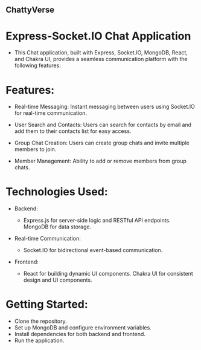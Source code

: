 ## ChattyVerse

#  Express-Socket.IO Chat Application
   - This Chat application, built with Express, Socket.IO, MongoDB, React, and Chakra UI, provides a seamless communication platform with the following features:

# Features:
   - Real-time Messaging: Instant messaging between users using Socket.IO for real-time communication.

   - User Search and Contacts: Users can search for contacts by email and add them to their contacts list for easy access.

   - Group Chat Creation: Users can create group chats and invite multiple members to join.

   - Member Management: Ability to add or remove members from group chats.

# Technologies Used:

 * Backend: 
   - Express.js for server-side logic and RESTful API endpoints. MongoDB for data storage.

 * Real-time Communication: 
   - Socket.IO for bidirectional event-based communication.

 * Frontend: 
    - React for building dynamic UI components. Chakra UI for consistent design and UI components.

# Getting Started:
   * Clone the repository.
   * Set up MongoDB and configure environment variables.
   * Install dependencies for both backend and frontend.
   * Run the application.

